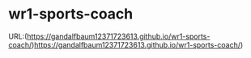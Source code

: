 # wr1-sports-coach

URL:(https://gandalfbaum12371723613.github.io/wr1-sports-coach/)https://gandalfbaum12371723613.github.io/wr1-sports-coach/)
